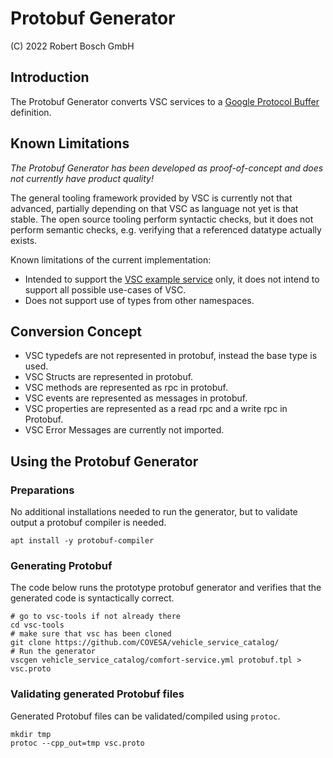 # Protobuf Generator

(C) 2022 Robert Bosch GmbH

## Introduction

The Protobuf Generator converts VSC services to a [Google Protocol Buffer](https://developers.google.com/protocol-buffers/) definition.

## Known Limitations

*The Protobuf Generator has been developed as proof-of-concept and does not currently have product quality!*

The general tooling framework provided by VSC is currently not that advanced, partially depending on that VSC as language not yet is that stable.
The open source tooling perform syntactic checks, but it does not perform semantic checks, e.g. verifying that a referenced datatype actually exists.

Known limitations of the current implementation:

* Intended to support the [VSC example service](https://github.com/COVESA/vehicle_service_catalog/blob/master/comfort-service.yml) only, it does not intend to support all possible use-cases of VSC.
* Does not support use of types from other namespaces.

## Conversion Concept

* VSC typedefs are not represented in protobuf, instead the base type is used.
* VSC Structs are represented in protobuf.
* VSC methods are represented as rpc in protobuf.
* VSC events are represented as messages in protobuf.
* VSC properties are represented as a read rpc and a write rpc in Protobuf.
* VSC Error Messages are currently not imported.

## Using the Protobuf Generator


### Preparations

No additional installations needed to run the generator, but to validate output a protobuf compiler is needed. 

```
apt install -y protobuf-compiler
```

### Generating Protobuf

The code below runs the prototype protobuf generator and verifies that the generated code is syntactically correct.

```
# go to vsc-tools if not already there
cd vsc-tools
# make sure that vsc has been cloned
git clone https://github.com/COVESA/vehicle_service_catalog/
# Run the generator
vscgen vehicle_service_catalog/comfort-service.yml protobuf.tpl > vsc.proto
```

### Validating generated Protobuf files

Generated Protobuf files can be validated/compiled using `protoc`.

```
mkdir tmp
protoc --cpp_out=tmp vsc.proto
```

